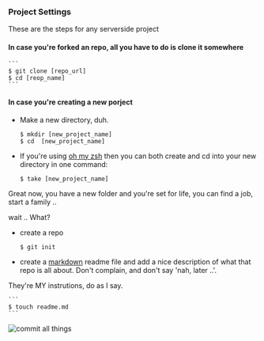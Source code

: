 ### Project Settings

These are the steps for any serverside project

#### In case you're forked an repo, all you have to do is clone it somewhere

	```
	$ git clone [repo_url]
	$ cd [reop_name]
	```

#### In case you're creating a new porject 

- Make a new directory, duh.

	```
	$ mkdir [new_project_name]
	$ cd  [new_project_name]
	```
- If you're using [oh my zsh](http://ohmyz.sh/) then you can both create and cd into your new directory in one command:

	```
	$ take [new_project_name]
	```
	

Great now, you have a new folder and you're set for life, you can find a job, start a family .. 

wait .. What? 

- create a repo 

	```
	$ git init
	```
-  create a [markdown](https://guides.github.com/features/mastering-markdown/) readme file and add a nice description of what that repo is all about. Don't complain, and don't say 'nah, later ..'.

 They're MY instrutions, do as I say. 

	```
	$ touch readme.md
	```



![commit all things](http://i.imgur.com/dGidez2.jpg)